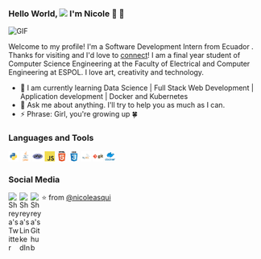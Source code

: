 ### Hello World, <img src="https://github.com/TheDudeThatCode/TheDudeThatCode/blob/master/Assets/Earth.gif" width="24px"> I'm Nicole :purple_heart:  👋
<img alt="GIF" src="https://media.giphy.com/media/Cmr1OMJ2FN0B2/giphy.gif" width = 200/>

Welcome to my profile! I'm a Software Development Intern from Ecuador . Thanks for visiting and I'd love to [connect](https://www.linkedin.com/in/nicole-asqui-manzaba-ab25b4b6/)!
I am a final year student of Computer Science Engineering at the Faculty of Electrical and Computer Engineering at ESPOL. I love art, creativity and technology.

- 🌱 I am currently learning Data Science | Full Stack Web Development | Application development | Docker and Kubernetes
- 💬 Ask me about anything. I'll try to help you as much as I can.
- ⚡ Phrase: Girl, you're growing up 🍀

### Languages and Tools
<code><img height="20" src="https://raw.githubusercontent.com/github/explore/80688e429a7d4ef2fca1e82350fe8e3517d3494d/topics/python/python.png"></code>
<code><img height="20" src="https://raw.githubusercontent.com/github/explore/80688e429a7d4ef2fca1e82350fe8e3517d3494d/topics/java/java.png"></code>
<code><img height="20" src="https://raw.githubusercontent.com/github/explore/80688e429a7d4ef2fca1e82350fe8e3517d3494d/topics/php/php.png"></code>
<code><img height="20" src="https://raw.githubusercontent.com/github/explore/80688e429a7d4ef2fca1e82350fe8e3517d3494d/topics/javascript/javascript.png"></code>
<code><img height="20" src="https://raw.githubusercontent.com/github/explore/80688e429a7d4ef2fca1e82350fe8e3517d3494d/topics/html/html.png"></code>
<code><img height="20" src="https://raw.githubusercontent.com/github/explore/80688e429a7d4ef2fca1e82350fe8e3517d3494d/topics/css/css.png"></code>
<code><img height="20" src="https://raw.githubusercontent.com/github/explore/80688e429a7d4ef2fca1e82350fe8e3517d3494d/topics/mysql/mysql.png"></code>
<code><img height="20" src="https://raw.githubusercontent.com/github/explore/80688e429a7d4ef2fca1e82350fe8e3517d3494d/topics/git/git.png"></code>
<code><img height="20" src="https://raw.githubusercontent.com/github/explore/80688e429a7d4ef2fca1e82350fe8e3517d3494d/topics/docker/docker.png"></code>

### Social Media
 <a href="https://twitter.com/nicole_asky">
  <img align="left" alt="Shreya's Twitter" width="22px" src="https://cdn.jsdelivr.net/npm/simple-icons@v3/icons/twitter.svg" />
</a>
<a href="https://www.linkedin.com/in/nicole-asqui-manzaba-ab25b4b6/">
  <img align="left" alt="Shreya's LinkedIn" width="22px" src="https://cdn.jsdelivr.net/npm/simple-icons@v3/icons/linkedin.svg" />
</a>
<a href="https://github.com/NicoleAsqui/">
  <img align="left" alt="Shreya's Github" width="22px" src="https://cdn.jsdelivr.net/npm/simple-icons@v3/icons/github.svg" />
</a>

⭐️ from [@nicoleasqui](https://github.com/NicoleAsqui)
